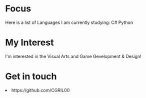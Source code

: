 # Focus
Here is a list of Languages I am currently studying:
 C#
 Python
# My Interest
I'm interested in the Visual Arts and Game Gevelopment & Design!
# Get in touch
<li> https://github.com/CGRIL00
